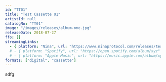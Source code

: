 ```yaml
---
id: "TT01"
title: "Test Cassette 01"
artistId: null
catalogNo: "TT01"
image: "/images/releases/album-one.jpg"
releaseDate: 2018-07-27
ffo: []
streamingLinks:
  - { platform: "Nina", url: "https://www.ninaprotocol.com/releases/test-cassette-01" }
  # - { platform: "Spotify", url: "https://open.spotify.com/album/xyz" }
  # - { platform: "Apple Music", url: "https://music.apple.com/album/xyz" }
formats: ["digital", "cassette"]
---
```


sdfg